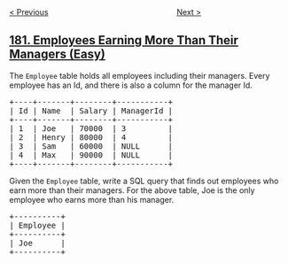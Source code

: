 <!--|This file generated by command(leetcode description); DO NOT EDIT.    |-->
<!--+----------------------------------------------------------------------+-->
<!--|@author    openset <openset.wang@gmail.com>                           |-->
<!--|@link      https://github.com/openset                                 |-->
<!--|@home      https://github.com/openset/leetcode                        |-->
<!--+----------------------------------------------------------------------+-->

[< Previous](https://github.com/openset/leetcode/tree/master/problems/consecutive-numbers "Consecutive Numbers")
　　　　　　　　　　　　　　　　
[Next >](https://github.com/openset/leetcode/tree/master/problems/duplicate-emails "Duplicate Emails")

## [181. Employees Earning More Than Their Managers (Easy)](https://leetcode.com/problems/employees-earning-more-than-their-managers "超过经理收入的员工")

<p>The <code>Employee</code> table holds all employees including their managers. Every employee has an Id, and there is also a column for the manager Id.</p>

<pre>
+----+-------+--------+-----------+
| Id | Name  | Salary | ManagerId |
+----+-------+--------+-----------+
| 1  | Joe   | 70000  | 3         |
| 2  | Henry | 80000  | 4         |
| 3  | Sam   | 60000  | NULL      |
| 4  | Max   | 90000  | NULL      |
+----+-------+--------+-----------+
</pre>

<p>Given the <code>Employee</code> table, write a SQL query that finds out employees who earn more than their managers. For the above table, Joe is the only employee who earns more than his manager.</p>

<pre>
+----------+
| Employee |
+----------+
| Joe      |
+----------+
</pre>
